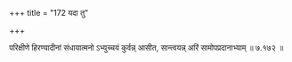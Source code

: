 +++
title = "172 यदा तु"

+++

परिक्षीणे हिरण्यादीनां संधायात्मनो ऽभ्युच्चयं कुर्वन्न् आसीत, सान्त्वयन्न् अरिं सामोपप्रदानाभ्याम् ॥ ७.१७२ ॥